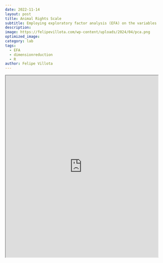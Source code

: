 ```yaml
---
date: 2022-11-14
layout: post
title: Animal Rights Scale
subtitle: Employing exploratory factor analysis (EFA) on the variables within the "Animal Rights Scale (ARS)" dataset to uncover underlying sets of latent factors reflected in participants' responses.
description: 
image: https://felipevillota.com/wp-content/uploads/2024/04/pca.png
optimized_image:
category: lab
tags:
  - EFA 
  - dimensionreduction
  - R
author: Felipe Villota 
---
```


<iframe src="https://docs.google.com/viewer?url=https://felipevillota.com/wp-content/uploads/2024/04/LAB3_dimension_reduction_animal.pdf&embedded=true" width="100%" height="600px"></iframe>

